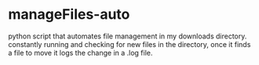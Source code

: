 # manageFiles-auto
python script that automates file management in my downloads directory.
constantly running and checking for new files in the directory, once it finds a file to move it logs the change in a .log file.

